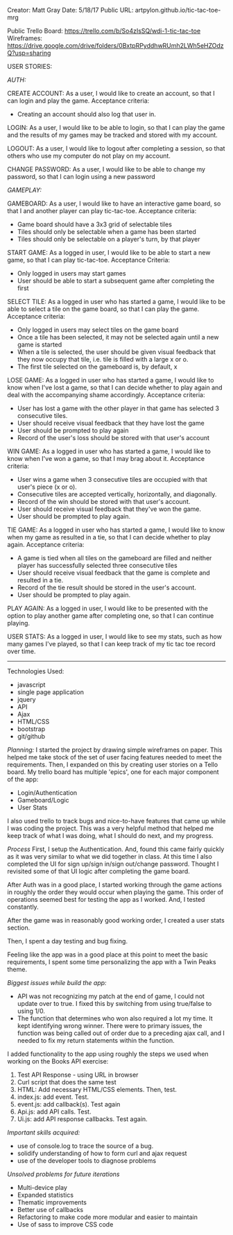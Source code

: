
Creator: Matt Gray
Date: 5/18/17
Public URL: artpylon.github.io/tic-tac-toe-mrg

Public Trello Board: https://trello.com/b/So4zIsSQ/wdi-1-tic-tac-toe
Wireframes: https://drive.google.com/drive/folders/0BxtpRPyddhwRUmh2LWh5eHZOdzQ?usp=sharing

USER STORIES:

*AUTH:*

CREATE ACCOUNT:
As a user, I would like to create an account, so that I can login and play the game.
Acceptance criteria:
- Creating an account should also log that user in.

LOGIN:
As a user, I would like to be able to login, so that I can play the game and the results of my games may be tracked and stored with my account.

LOGOUT:
As a user, I would like to logout after completing a session, so that others who use my computer do not play on my account.

CHANGE PASSWORD:
As a user, I would like to be able to change my password, so that I can login using a new password

*GAMEPLAY:*

GAMEBOARD:
As a user, I would like to have an interactive game board, so that I and another player can play tic-tac-toe.
Acceptance criteria:
- Game board should have a 3x3 grid of selectable tiles
- Tiles should only be selectable when a game has been started
- Tiles should only be selectable on a player's turn, by that player

START GAME:
As a logged in user, I would like to be able to start a new game, so that I can play tic-tac-toe.
Acceptance Criteria:
- Only logged in users may start games
- User should be able to start a subsequent game after completing the first

SELECT TILE:
As a logged in user who has started a game, I would like to be able to select a tile on the game board, so that I can play the game.
Acceptance criteria:
- Only logged in users may select tiles on the game board
- Once a tile has been selected, it may not be selected again until a new game is started
- When a tile is selected, the user should be given visual feedback that they now occupy that tile, i.e. tile is filled with a large x or o.
- The first tile selected on the gameboard is, by default, x

LOSE GAME:
As a logged in user who has started a game, I would like to know when I've lost a game, so that I can decide whether to play again and deal with the accompanying shame accordingly.
Acceptance criteria:
- User has lost a game with the other player in that game has selected 3 consecutive tiles.
- User should receive visual feedback that they have lost the game
- User should be prompted to play again
- Record of the user's loss should be stored with that user's account

WIN GAME:
As a logged in user who has started a game, I would like to know when I've won a game, so that I may brag about it.
Acceptance criteria:
- User wins a game when 3 consecutive tiles are occupied with that user's piece (x or o).
- Consecutive tiles are accepted vertically, horizontally, and diagonally.
- Record of the win should be stored with that user's account.
- User should receive visual feedback that they've won the game.
- User should be prompted to play again.

TIE GAME:
As a logged in user who has started a game, I would like to know when my game as resulted in a tie, so that I can decide whether to play again.
Acceptance criteria:
- A game is tied when all tiles on the gameboard are filled and neither player has successfully selected three consecutive tiles
- User should receive visual feedback that the game is complete and resulted in a tie.
- Record of the tie result should be stored in the user's account.
- User should be prompted to play again.

PLAY AGAIN:
As a logged in user, I would like to be presented with the option to play another game after completing one, so that I can continue playing.

USER STATS:
As a logged in user, I would like to see my stats, such as how many games I've played, so that I can keep track of my tic tac toe record over time.

--------------

Technologies Used:
- javascript
- single page application
- jquery
- API
- Ajax
- HTML/CSS
- bootstrap
- git/github

*Planning:*
I started the project by drawing simple wireframes on paper. This helped me take
stock of the set of user facing features needed to meet the requirements. Then,
I expanded on this by creating user stories on a Tello board. My trello board
has multiple 'epics', one for each major component of the app:

- Login/Authentication
- Gameboard/Logic
- User Stats

I also used trello to track bugs and nice-to-have features that came up while I
was coding the project. This was a very helpful method that helped me keep track
of what I was doing, what I should do next, and my progress.

*Process*
First, I setup the Authentication. And, found this came fairly quickly as it was
very similar to what we did together in class. At this time I also completed the
UI for sign up/sign in/sign out/change password. Thought I revisited some of that
UI logic after completing the game board.

After Auth was in a good place, I started working through the game actions in roughly
the order they would occur when playing the game. This order of operations seemed
best for testing the app as I worked. And, I tested constantly.

After the game was in reasonably good working order, I created a user stats section.

Then, I spent a day testing and bug fixing.

Feeling like the app was in a good place at this point to meet the basic requirements,
I spent some time personalizing the app with a Twin Peaks theme.

*Biggest issues while build the app:*
- API was not recognizing my patch at the end of game, I could not update over to true.
  I fixed this by switching from using true/false to using 1/0.
- The function that determines who won also required a lot my time. It kept identifying
  wrong winner. There were to primary issues, the function was being called out of
  order due to a preceding ajax call, and I needed to fix my return statements within
  the function.

I added functionality to the app using roughly the steps we used when working on the Books API exercise:
1. Test API Response - using URL in browser
2. Curl script that does the same test
3. HTML: Add necessary HTML/CSS elements. Then, test.
4. index.js: add event. Test.
5. event.js: add callback(s). Test again
6. Api.js: add API calls. Test.
7. Ui.js: add API response callbacks. Test again.

*Important skills acquired:*
- use of console.log to trace the source of a bug.
- solidify understanding of how to form curl and ajax request
- use of the developer tools to diagnose problems

*Unsolved problems for future iterations*
- Multi-device play
- Expanded statistics
- Thematic improvements
- Better use of callbacks
- Refactoring to make code more modular and easier to maintain
- Use of sass to improve CSS code
